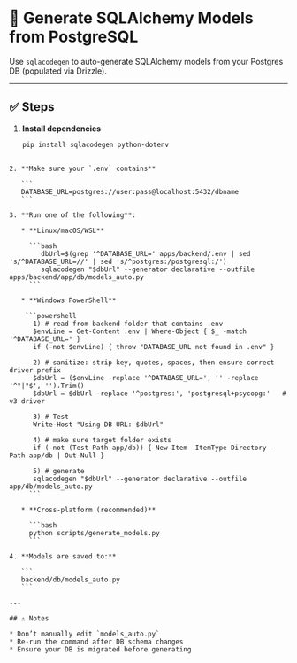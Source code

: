 # 🔄 Generate SQLAlchemy Models from PostgreSQL

Use `sqlacodegen` to auto-generate SQLAlchemy models from your Postgres DB (populated via Drizzle).

---

## ✅ Steps

1. **Install dependencies**
   ```bash
   pip install sqlacodegen python-dotenv
   ```

````

2. **Make sure your `.env` contains**

   ```
   DATABASE_URL=postgres://user:pass@localhost:5432/dbname
   ```

3. **Run one of the following**:

   * **Linux/macOS/WSL**

     ```bash
        dbUrl=$(grep '^DATABASE_URL=' apps/backend/.env | sed 's/^DATABASE_URL=//' | sed 's/^postgres:/postgresql:/')
        sqlacodegen "$dbUrl" --generator declarative --outfile apps/backend/app/db/models_auto.py
     ```

   * **Windows PowerShell**

    ```powershell
      1) # read from backend folder that contains .env
      $envLine = Get-Content .env | Where-Object { $_ -match '^DATABASE_URL=' }
      if (-not $envLine) { throw "DATABASE_URL not found in .env" }

      2) # sanitize: strip key, quotes, spaces, then ensure correct driver prefix
      $dbUrl = ($envLine -replace '^DATABASE_URL=', '' -replace '^"|"$', '').Trim()
      $dbUrl = $dbUrl -replace '^postgres:', 'postgresql+psycopg:'   # v3 driver

      3) # Test
      Write-Host "Using DB URL: $dbUrl"

      4) # make sure target folder exists
      if (-not (Test-Path app/db)) { New-Item -ItemType Directory -Path app/db | Out-Null }

      5) # generate
      sqlacodegen "$dbUrl" --generator declarative --outfile app/db/models_auto.py
     ```

   * **Cross-platform (recommended)**

     ```bash
     python scripts/generate_models.py
     ```

4. **Models are saved to:**

   ```
   backend/db/models_auto.py
   ```

---

## ⚠️ Notes

* Don’t manually edit `models_auto.py`
* Re-run the command after DB schema changes
* Ensure your DB is migrated before generating
````
